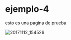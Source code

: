 # ejemplo-4
esto es una pagina de prueba

![20171112_154526](https://user-images.githubusercontent.com/48560368/54376620-745c1d80-4651-11e9-9b9b-55cc3af2d254.jpg)
